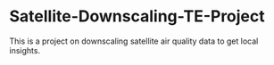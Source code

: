 # Satellite-Downscaling-TE-Project
This is a project on downscaling satellite air quality data to get local insights.
